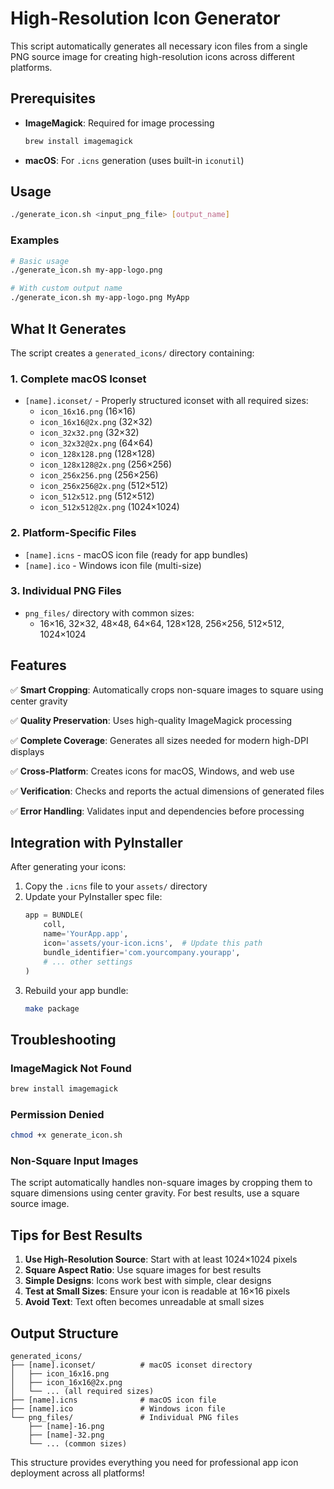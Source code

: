 # High-Resolution Icon Generator

This script automatically generates all necessary icon files from a single PNG source image for creating high-resolution icons across different platforms.

## Prerequisites

- **ImageMagick**: Required for image processing
  ```bash
  brew install imagemagick
  ```

- **macOS**: For `.icns` generation (uses built-in `iconutil`)

## Usage

```bash
./generate_icon.sh <input_png_file> [output_name]
```

### Examples

```bash
# Basic usage
./generate_icon.sh my-app-logo.png

# With custom output name
./generate_icon.sh my-app-logo.png MyApp
```

## What It Generates

The script creates a `generated_icons/` directory containing:

### 1. Complete macOS Iconset
- `[name].iconset/` - Properly structured iconset with all required sizes:
  - `icon_16x16.png` (16×16)
  - `icon_16x16@2x.png` (32×32)
  - `icon_32x32.png` (32×32)
  - `icon_32x32@2x.png` (64×64)
  - `icon_128x128.png` (128×128)
  - `icon_128x128@2x.png` (256×256)
  - `icon_256x256.png` (256×256)
  - `icon_256x256@2x.png` (512×512)
  - `icon_512x512.png` (512×512)
  - `icon_512x512@2x.png` (1024×1024)

### 2. Platform-Specific Files
- `[name].icns` - macOS icon file (ready for app bundles)
- `[name].ico` - Windows icon file (multi-size)

### 3. Individual PNG Files
- `png_files/` directory with common sizes:
  - 16×16, 32×32, 48×48, 64×64, 128×128, 256×256, 512×512, 1024×1024

## Features

✅ **Smart Cropping**: Automatically crops non-square images to square using center gravity

✅ **Quality Preservation**: Uses high-quality ImageMagick processing

✅ **Complete Coverage**: Generates all sizes needed for modern high-DPI displays

✅ **Cross-Platform**: Creates icons for macOS, Windows, and web use

✅ **Verification**: Checks and reports the actual dimensions of generated files

✅ **Error Handling**: Validates input and dependencies before processing

## Integration with PyInstaller

After generating your icons:

1. Copy the `.icns` file to your `assets/` directory
2. Update your PyInstaller spec file:
   ```python
   app = BUNDLE(
       coll,
       name='YourApp.app',
       icon='assets/your-icon.icns',  # Update this path
       bundle_identifier='com.yourcompany.yourapp',
       # ... other settings
   )
   ```
3. Rebuild your app bundle:
   ```bash
   make package
   ```

## Troubleshooting

### ImageMagick Not Found
```bash
brew install imagemagick
```

### Permission Denied
```bash
chmod +x generate_icon.sh
```

### Non-Square Input Images
The script automatically handles non-square images by cropping them to square dimensions using center gravity. For best results, use a square source image.

## Tips for Best Results

1. **Use High-Resolution Source**: Start with at least 1024×1024 pixels
2. **Square Aspect Ratio**: Use square images for best results
3. **Simple Designs**: Icons work best with simple, clear designs
4. **Test at Small Sizes**: Ensure your icon is readable at 16×16 pixels
5. **Avoid Text**: Text often becomes unreadable at small sizes

## Output Structure

```
generated_icons/
├── [name].iconset/          # macOS iconset directory
│   ├── icon_16x16.png
│   ├── icon_16x16@2x.png
│   └── ... (all required sizes)
├── [name].icns              # macOS icon file
├── [name].ico               # Windows icon file
└── png_files/               # Individual PNG files
    ├── [name]-16.png
    ├── [name]-32.png
    └── ... (common sizes)
```

This structure provides everything you need for professional app icon deployment across all platforms!